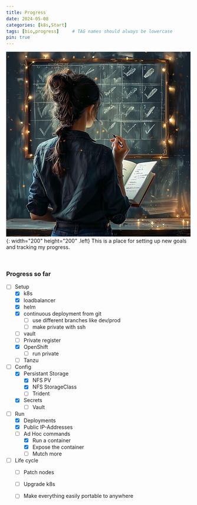 ```yaml
---
title: Progress
date: 2024-05-08
categories: [k8s,Start]
tags: [bio,progress]     # TAG names should always be lowercase
pin: true
---
```


![Desktop View](img/olivia_checkbox_thumb2.jpeg){: width="200" height="200" .left}
This is a place for setting up new goals and tracking my progress.

<br style="clear:both" />

### Progress so far

- [ ] Setup
  - [x] k8s
  - [x] loadbalancer
  - [x] helm
  - [x] continuous deployment from git
    - [ ] use different branches like dev/prod
    - [ ] make private with ssh
  - [ ] vault
  - [ ] Private register
  - [x] OpenShift
    - [ ] run private
  - [ ] Tanzu
- [ ] Config
  - [x] Persistant Storage
    - [x] NFS PV
    - [x] NFS StorageClass
    - [ ] Trident
  - [x] Secrets
    - [ ] Vault
- [ ] Run
  - [x] Deployments
  - [x] Public IP-Addresses
  - [ ] Ad Hoc commands
    - [x] Run a container
    - [x] Expose the container
    - [ ] Mutch more
- [ ] Life cycle
  - [ ] Patch nodes
  - [ ] Upgrade k8s
  - [ ] Make everything easily portable to anywhere
  